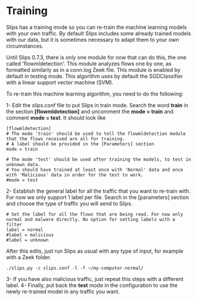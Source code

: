 # Training

Slips has a training mode so you can re-train the machine learning models with your own traffic. By default Slips includes some already trained models with our data, but it is sometimes necessary to adapt them to your own circumstances.

Until Slips 0.7.3, there is only one module for now that can do this, the one called 'flowmldetection'. This module analyzes flows one by one, as formatted similarly as in a conn.log Zeek file.
This module is enabled by default in testing mode. This algorithm uses by default the SGDClassifier with a linear support vector machine (SVM).

To re-train this machine learning algorithm, you need to do the following:

1- Edit the slips.conf file to put Slips in train mode. Search the word __train__ in the section __[flowmldetection]__ and uncomment the __mode = train__ and comment __mode = test__. It should look like
    
    [flowmldetection]
    # The mode 'train' should be used to tell the flowmldetection module that the flows received are all for training.
    # A label should be provided in the [Parameters] section
    mode = train
    
    # The mode 'test' should be used after training the models, to test in unknown data.
    # You should have trained at least once with 'Normal' data and once with 'Malicious' data in order for the test to work.
    #mode = test

2- Establish the general label for all the traffic that you want to re-train with. For now we only support 1 label per file. Search in the [parameters] section and choose the type of traffic you will send to Slips.
    
    # Set the label for all the flows that are being read. For now only normal and malware directly. No option for setting labels with a filter
    label = normal
    #label = malicious
    #label = unknown

After this edits, just run Slips as usual with any type of input, for example with a Zeek folder.

    ./slips.py -c slips.conf -l -f ~/my-computer-normal/

3- If you have also malicious traffic, just repeat this steps with a different label.
4- Finally, put back the __test__ mode in the configuration to use the newly re-trained model in any traffic you want.
